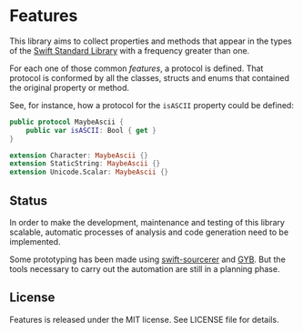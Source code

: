 # Features

This library aims to collect properties and methods that appear in the types of the [Swift Standard Library](https://developer.apple.com/documentation/swift/swift_standard_library) with a frequency greater than one.

For each one of those common *features*, a protocol is defined. That protocol is conformed by all the classes, structs and enums that contained the original property or method.

See, for instance, how a protocol for the `isASCII` property could be defined:

```swift
public protocol MaybeAscii {
    public var isASCII: Bool { get }
}

extension Character: MaybeAscii {}
extension StaticString: MaybeAscii {}
extension Unicode.Scalar: MaybeAscii {}
```

## Status

In order to make the development, maintenance and testing of this library scalable, automatic processes of analysis and code generation need to be implemented.

Some prototyping has been made using [swift-sourcerer](https://github.com/hectr/swift-sourcerer) and [GYB](https://github.com/apple/swift/blob/master/utils/gyb.py). But the tools necessary to carry out the automation are still in a planning phase.

## License

Features is released under the MIT license. See LICENSE file for details.